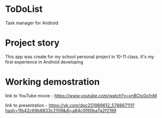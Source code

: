# ToDoList
Task manager for Android 

# Project story
This app was create for my school personal project in 10-11 class.
It's my first experience in Android developing

# Working demostration
link to YouTube movie - https://www.youtube.com/watch?v=xnBCtx0o1nM

link to presentation - https://vk.com/doc251989612_578867111?hash=1fb42c69b8833c2109&dl=a84c0f90ba7a2f2199
